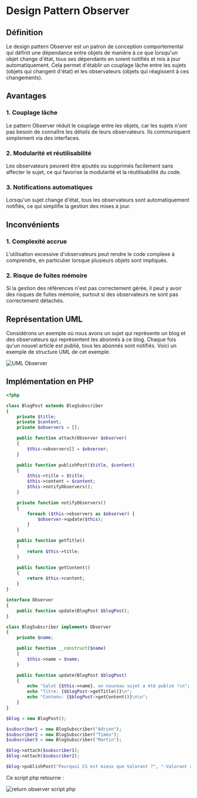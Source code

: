 # Design Pattern Observer

## Définition

Le design pattern Observer est un patron de conception comportemental qui définit une dépendance entre objets de manière
à ce
que lorsqu'un objet change d'état, tous ses dépendants en soient notifiés et mis à jour automatiquement. Cela permet
d'établir un couplage lâche entre les sujets (objets qui changent d'état) et les observateurs (objets qui réagissent à
ces changements).

## Avantages

### 1. Couplage lâche

Le pattern Observer réduit le couplage entre les objets, car les sujets n'ont pas besoin de connaître les détails de
leurs observateurs. Ils communiquent simplement via des interfaces.

### 2. Modularité et réutilisabilité

Les observateurs peuvent être ajoutés ou supprimés facilement sans affecter le sujet, ce qui favorise la modularité et
la réutilisabilité du code.

### 3. Notifications automatiques

Lorsqu'un sujet change d'état, tous les observateurs sont automatiquement notifiés, ce qui simplifie la gestion des
mises à jour.

## Inconvénients

### 1. Complexité accrue

L'utilisation excessive d'observateurs peut rendre le code complexe à comprendre, en particulier lorsque plusieurs
objets sont impliqués.

### 2. Risque de fuites mémoire

Si la gestion des références n'est pas correctement gérée, il peut y avoir des risques de fuites mémoire, surtout si des
observateurs ne sont pas correctement détachés.

## Représentation UML

Considérons un exemple où nous avons un sujet qui représente un blog et des observateurs qui
représentent les abonnés à ce blog. Chaque fois qu'un nouvel article est publié, tous les abonnés sont notifiés.
Voici un exemple de structure UML de cet exemple.

![UML Observer](https://i.ibb.co/TB66b8x/UML-observer.png)

## Implémentation en PHP
```php
<?php

class BlogPost extends BlogSubscriber
{
    private $title;
    private $content;
    private $observers = [];

    public function attach(Observer $observer)
    {
        $this->observers[] = $observer;
    }

    public function publishPost($title, $content)
    {
        $this->title = $title;
        $this->content = $content;
        $this->notifyObservers();
    }

    private function notifyObservers()
    {
        foreach ($this->observers as $observer) {
            $observer->update($this);
        }
    }

    public function getTitle()
    {
        return $this->title;
    }

    public function getContent()
    {
        return $this->content;
    }
}

interface Observer
{
    public function update(BlogPost $blogPost);
}

class BlogSubscriber implements Observer
{
    private $name;

    public function __construct($name)
    {
        $this->name = $name;
    }

    public function update(BlogPost $blogPost)
    {
        echo "Salut {$this->name}, un nouveau sujet a été publié !\n";
        echo "Titre: {$blogPost->getTitle()}\n";
        echo "Contenu: {$blogPost->getContent()}\n\n";
    }
}

$blog = new BlogPost();

$subscriber1 = new BlogSubscriber("Adrien");
$subscriber2 = new BlogSubscriber("Timéo");
$subscriber3 = new BlogSubscriber("Martin");

$blog->attach($subscriber1);
$blog->attach($subscriber2);

$blog->publishPost("Pourquoi CS est mieux que Valorant ?", "-Valorant a été inspiré par CS \n -CS a un meilleur contrôle. \n -CS a plus de défi. \n -Il est plus difficile de distinguer les personnages sur CS");

```

Ce script php retourne : 

![return observer script php](https://i.ibb.co/ZMbJjJv/return-observer.png)
